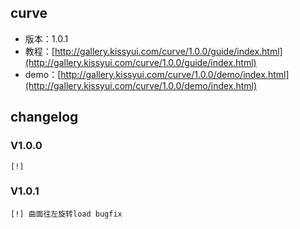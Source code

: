 ## curve

* 版本：1.0.1
* 教程：[http://gallery.kissyui.com/curve/1.0.0/guide/index.html](http://gallery.kissyui.com/curve/1.0.0/guide/index.html)
* demo：[http://gallery.kissyui.com/curve/1.0.0/demo/index.html](http://gallery.kissyui.com/curve/1.0.0/demo/index.html)

## changelog

### V1.0.0

    [!]

### V1.0.1

    [!] 曲面往左旋转load bugfix
